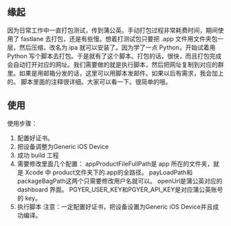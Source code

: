 
## 缘起
因为日常工作中一直打包测试，传到蒲公英。手动打包过程非常耗费时间，期间使用了 fastlane 去打包，还是有些慢。想着打测试包只要把 .app 文件用文件夹包一层，然后压缩，改名为.ipa 就可以安装了。因为学了一点 Python，开始试着用 Python 写个脚本去打包。于是就有了这个脚本。打包的话，很快，而且打包完成会自动打开对应的网址。我们需要做的就是执行脚本，然后把网址复制到对应的群里。如果是用邮箱分发的话，这里可以用脚本发邮件。如果以后有需求，我会加上的。
脚本里面的注释很详细。大家可以看一下。很简单的哦。
## 使用
使用步骤：
1. 配置好证书。
2. 把设备调整为Generic iOS Device
3. 成功 build 工程
4. 需要修改里面几个配置：
appProductFileFullPath是 app 所在的文件夹，就是 Xcode 中 product文件夹下的.app的全路径。
payLoadPath和packageBagPath这两个只需要修改用户名就可以。
openUrl是蒲公英对应的 dashboard 界面。
PGYER_USER_KEY和PGYER_API_KEY是对应蒲公英账号的 key。
5. 执行脚本
注意：一定配置好证书，把设备设置为Generic iOS Device并且成功编译。
